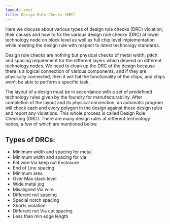 ```yaml
---
layout: post
title: Design Rule Checks (DRC)
---
```


Here we discuss about various types of design rule checks (DRC) violation, their causes and how to fix the various design rule checks (DRC) at lower technology node on block level as well as full chip level implementation while meeting the design rule with respect to latest technology standards.

Design rule checks are nothing but physical checks of metal width, pitch and spacing requirement for the different layers which depend on different technology nodes. We need to clean up the DRC of the design because there is a logical connection of various components, and if they are physically connected, then it will fail the functionality of the chips, and chips won’t be able to perform a specific task.

The layout of a design must be in accordance with a set of predefined technology rules given by the foundry for manufacturability. After completion of the layout and its physical connection, an automatic program will check each and every polygon in the design against these design rules and report any violations. This whole process is called Design Rule Checking (DRC). There are many design rules at different technology nodes, a few of which are mentioned below.

## Types of DRCs:

- Minimum width and spacing for metal
- Minimum width and spacing for via
- Fat wire Via keep out Enclosure
- End of Line spacing
- Minimum area
- Over Max stack level
- Wide metal jog
- Misaligned Via wire
- Different net spacing
- Special notch spacing
- Shorts violation
- Different net Via cut spacing
- Less than min edge length
